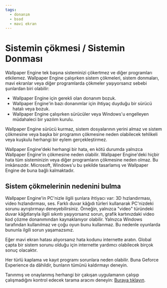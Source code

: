 ```yaml
---
tags:
  - donanım
  - bsod
  - mavi ekran
---
```


# Sistemin çökmesi / Sistemin Donması
Wallpaper Engine tek başına sisteminizi çökertmez ve diğer programları etkilemez. Wallpaper Engine çalışırken sistem çökmeleri, sistem donmaları, mavi ekranlar veya diğer programlarda çökmeler yaşıyorsanız sebebi şunlardan biri olabilir:

* Wallpaper Engine için gerekli olan donanım bozuk.
* Wallpaper Engine'in bazı donanımlar için ihtiyaç duyduğu bir sürücü hatalı veya bozuk.
* Wallpaper Engine çalışırken sürücüler veya Windows'u engelleyen müdahaleci bir yazılım kurulu.

Wallpaper Engine sürücü kurmaz, sistem dosyalarının yerini almaz ve sistem çökmesine veya başka bir programın çökmesine neden olabilecek tehlikeli veya kuşkulu herhangi bir eylem gerçekleştirmez.

Wallpaper Engine'deki herhangi bir hata, en kötü durumda yalnızca Wallpaper Engine'in çökmesine neden olabilir. Wallpaper Engine'deki hiçbir hata tüm sisteminizin veya diğer programların çökmesine neden olmaz. Bu imkânsızdır. Microsoft, Windows'u bu şekilde tasarlamış ve Wallpaper Engine de buna bağlı kalmaktadır.

## Sistem çökmelerinin nedenini bulma
Wallpaper Engine'in PC'nizle ilgili şunlara ihtiyacı var: 3D hızlandırması, video hızlandırması, ses. Farklı duvar kâğıdı türleri kullanarak PC'nizdeki sorunu ayrıştırmayı deneyebilirsiniz. Örneğin, yalnızca "video" türündeki duvar kâğıtlarıyla ilgili sıkıntı yaşıyorsanız sorun, grafik kartınızdaki video kod çözme donanımından kaynaklanıyor olabilir. Yalnızca Windows tarafından kullanılmaz ve çoğu oyun bunu kullanmaz. Bu nedenle oyunlarda bununla ilgili sorun yaşamazsınız.

Eğer mavi ekran hatası alıyorsanız hata kodunu internette aratın. Global çapta bir sistem sorunu olduğu için internette yardımcı olabilecek birçok sonuç olacaktır.

Her türlü kaplama ve kayıt programı sorunlara neden olabilir. Buna Geforce Experience da dâhildir, bunların tümünü kaldırmayı deneyin.

Tanınmış ve onaylanmış herhangi bir çakışan uygulamanın çalışıp çalışmadığını kontrol edecek tarama aracını deneyin: [Buraya tıklayın](/debug/scantool.html).